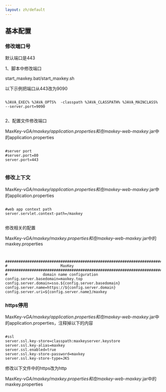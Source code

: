 ```yaml
---
layout: zh/default
---
```


<h2>基本配置</h2>

<h3>修改端口号</h3>

默认端口是443

1、脚本中修改端口

start_maxkey.bat/start_maxkey.sh

以下示例把端口从443改为9090

<pre><code class="ini hljs">
%JAVA_EXEC% %JAVA_OPTS%  -classpath %JAVA_CLASSPATH% %JAVA_MAINCLASS%  --server.port=9090

</code></pre>

2、配置文件修改端口

MaxKey-v*GA/maxkey/application.properties和在maxkey-web-maxkey*.jar中的application.properties

<pre><code class="ini hljs">
#server port
#server.port=80
server.port=443

</code></pre>


<h3>修改上下文</h3>

MaxKey-v*GA/maxkey/application.properties和在maxkey-web-maxkey*.jar中的application.properties

<pre><code class="ini hljs">
#web app context path
server.servlet.context-path=/maxkey

</code></pre>

修改相关的配置

MaxKey-v*GA/maxkey/maxkey.properties和在maxkey-web-maxkey*.jar中的maxkey.properties

<pre><code class="ini hljs">

############################################################################
#                        MaxKey
############################################################################
#                domain name configuration
config.server.basedomain=maxkey.top
config.server.domain=sso.${config.server.basedomain}
config.server.name=https://${config.server.domain}
config.server.uri=${config.server.name}/maxkey
</code></pre>

<h3>https停用</h3>

MaxKey-v*GA/maxkey/application.properties和在maxkey-web-maxkey*.jar中的application.properties，注释掉以下的内容

<pre><code class="ini hljs">
#ssl
server.ssl.key-store=classpath:maxkeyserver.keystore
server.ssl.key-alias=maxkey
server.ssl.enabled=true
server.ssl.key-store-password=maxkey
server.ssl.key-store-type=JKS
</code></pre>


修改以下文件中的https改为http

MaxKey-v*GA/maxkey/maxkey.properties和在maxkey-web-maxkey*.jar中的maxkey.properties